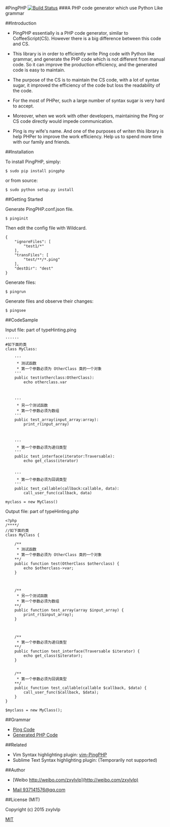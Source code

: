 #PingPHP 
[![Build Status](https://travis-ci.org/zxylvlp/PingPHP.svg?branch=master)](https://travis-ci.org/zxylvlp/PingPHP)
###A PHP code generator which use Python Like grammar



##Introduction

- PingPHP essentially is a PHP code generator, similar to CoffeeScript(CS). However there is a big difference between this code and CS. 
- This library is in order to efficiently write Ping code with Python like grammar, and generate the PHP code which is not different from manual code. So it can improve the production efficiency, and the generated code is easy to maintain. 
- The purpose of the CS is to maintain the CS code, with a lot of syntax sugar, it improved the efficiency of the code but loss the readability of the code. 
- For the most of PHPer, such a large number of syntax sugar is very hard to accept. 
- Moreover, when we work with other developers, maintaining the Ping or CS code directly would impede communication.

- Ping is my wife's name. And one of the purposes of writen this library is help PHPer to improve the work efficiency. Help us to spend more time with our family and friends.

##Installation

To install PingPHP, simply:

`$ sudo pip install pingphp`

or from source:

`$ sudo python setup.py install`

##Getting Started

Generate PingPHP.conf.json file.

```
$ pinginit
```

Then edit the config file with Wildcard.

```
{
    "ignoreFiles": [
        "test1/*"
    ], 
    "transFiles": [
        "test/**/*.ping"
    ], 
    "destDir": "dest"
}
```

Generate files:

```
$ pingrun
```
Generate files and observe their changes:

```
$ pingsee
```

##CodeSample

Input file: part of typeHinting.ping

```
''''''
#如下面的类
class MyClass:

    '''
     * 测试函数
     * 第一个参数必须为 OtherClass 类的一个对象
    '''
    public test(otherclass:OtherClass):
        echo otherclass.var
    


    '''
     * 另一个测试函数
     * 第一个参数必须为数组 
    ''' 
    public test_array(input_array:array):
        print_r(input_array)
    


    '''
     * 第一个参数必须为递归类型
    '''
    public test_interface(iterator:Traversable):
        echo get_class(iterator)
    
    
    '''
     * 第一个参数必须为回调类型
    '''
    public test_callable(callback:callable, data):
        call_user_func(callback, data)
    
myclass = new MyClass()

```

Output file: part of typeHinting.php

```
<?php
/****/
//如下面的类
class MyClass { 
    
    /**
     * 测试函数
     * 第一个参数必须为 OtherClass 类的一个对象
    **/
    public function test(OtherClass $otherclass) { 
        echo $otherclass->var; 
    }
    
    
    
    /**
     * 另一个测试函数
     * 第一个参数必须为数组 
    **/
    public function test_array(array $input_array) { 
        print_r($input_array); 
    }
    
    
    
    /**
     * 第一个参数必须为递归类型
    **/
    public function test_interface(Traversable $iterator) { 
        echo get_class($iterator); 
    }
    
    
    /**
     * 第一个参数必须为回调类型
    **/
    public function test_callable(callable $callback, $data) { 
        call_user_func($callback, $data); 
    }
}

$myclass = new MyClass(); 
```

##Grammar
* [Ping Code](https://github.com/zxylvlp/PingPHP/tree/master/test/test)
* [Generated PHP Code](https://github.com/zxylvlp/PingPHP/tree/master/test/dest/test)


##Related

* Vim Syntax highlighting plugin: [vim-PingPHP](https://github.com/PingPHP/Vim-PingPHP)
* Sublime Text Syntax highlighting plugin: (Temporarily not supported)

##Author

* [Weibo http://weibo.com/zxylvlp](http://weibo.com/zxylvlp)

* [Mail 937141576@qq.com](mailto:937141576@qq.com)

##License (MIT)

Copyright (c) 2015 zxylvlp

[MIT](https://github.com/zxylvlp/PingPHP/blob/master/LICENSE)
